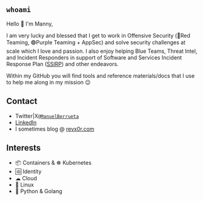 ## `whoami`
Hello 👋 I'm Manny,   
     
I am very lucky and blessed that I get to work in Offensive Security (🔴Red Teaming, 🟣Purple Teaming + AppSec) and solve security challenges at scale which I love and passion. I also enjoy helping Blue Teams, Threat Intel, and Incident Responders in support of Software and Services Incident Response Plan ([SSIRP](https://msrc.microsoft.com/blog/2019/06/inside-the-msrc-anatomy-of-a-ssirp-incident/)) and other endeavors.    

Within my GitHub you will find tools and reference materials/docs that I use to help me along in my mission 😉

## Contact
- Twitter|X[`@ManuelBerrueta`](https://twitter.com/ManuelBerrueta)    
- [LinkedIn](https://www.linkedin.com/in/manuel-berrueta/)
- I sometimes blog @ [revx0r.com](https://revx0r.com/)  

## Interests
- 📦 Containers & ☸ Kubernetes
- 🆔 Identity 
- ☁ Cloud
- 🐧 Linux
- 🐍 Python & Golang
    
<!---
ManuelBerrueta/ManuelBerrueta is a ✨ special ✨ repository because its `README.md` (this file) appears on your GitHub profile.
You can click the Preview link to take a look at your changes.
--->
